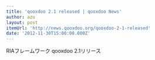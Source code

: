```yaml
---
title: 'qooxdoo 2.1 released | qooxdoo News'
author: azu
layout: post
itemUrl: 'http://news.qooxdoo.org/qooxdoo-2-1-released'
date: '2012-11-30T15:00:00.000Z'
---
```

RIAフレームワーク qooxdoo 2.1リリース
